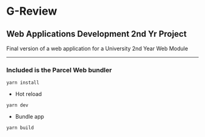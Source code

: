 # G-Review

## Web Applications Development 2nd Yr Project

Final version of a web application for a University 2nd Year Web Module

---

### Included is the Parcel Web bundler

```shell
yarn install
```

- Hot reload

```shell
yarn dev
```

- Bundle app

```shell
yarn build
```
